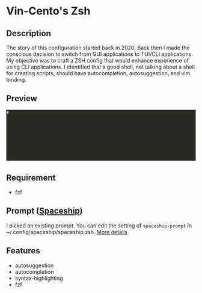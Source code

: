 # Vin-Cento's Zsh

## Description
The story of this configuration started back in 2020. Back then I made the conscious decision to switch from GUI applications to TUI/CLI applications. My objective was to craft a ZSH config that would enhance experience of using CLI applications. I identified that a good shell, not talking about a shell for creating scripts, should have autocompletion, autosuggestion, and vim binding.

## Preview
![Alt Text](assets/zshconfig.gif)


## Requirement
* fzf

## Prompt ([Spaceship](https://github.com/spaceship-prompt/spaceship-prompt))
I picked an existing prompt. You can edit the setting of `spaceship-prompt` in ~/.config/spaceship/spaceship.zsh. [More details](https://spaceship-prompt.sh/sections/)

## Features
* autosuggestion
* autocompletion
* syntax-highlighting
* fzf

